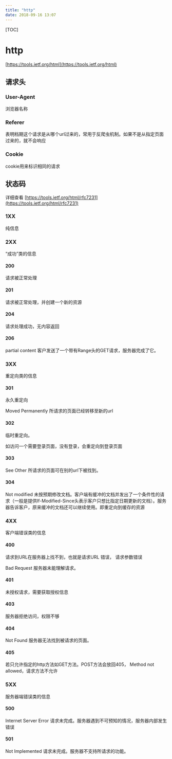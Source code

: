 ```yaml
---
title: "http"
date: 2018-09-16 13:07
---
```



[TOC]


# http

[https://tools.ietf.org/html](https://tools.ietf.org/html)



## 请求头



### User-Agent

浏览器名称



### Referer

表明档期这个请求是从哪个url过来的，常用于反爬虫机制。如果不是从指定页面过来的，就不会响应



### Cookie

cookie用来标识相同的请求





## 状态码

详细查看 [https://tools.ietf.org/html/rfc7231](https://tools.ietf.org/html/rfc7231)





### 1XX

纯信息



### 2XX

“成功”类的信息

#### 200

请求被正常处理



#### 201

请求被正常处理，并创建一个新的资源



#### 204

请求处理成功，无内容返回



#### 206

partial content 客户发送了一个带有Range头的GET请求，服务器完成了它。



### 3XX

重定向类的信息

#### 301

永久重定向

Moved Permanently 所请求的页面已经转移至新的url



#### 302

临时重定向。

如访问一个需要登录页面，没有登录，会重定向到登录页面





#### 303

See Other 所请求的页面可在别的url下被找到。





#### 304

Not modified 未按预期修改文档。客户端有缓冲的文档并发出了一个条件性的请求（一般是提供If-Modified-Since头表示客户只想比指定日期更新的文档）。服务器告诉客户，原来缓冲的文档还可以继续使用。即重定向到缓存的资源





### 4XX

客户端错误类的信息



#### 400

请求到URL在服务器上找不到，也就是请求URL 错误， 请求参数错误

Bad Request 服务器未能理解请求。



#### 401

未授权请求，需要获取授权信息





#### 403

服务器拒绝访问，权限不够



#### 404

Not Found 服务器无法找到被请求的页面。



#### 405 

若只允许指定的http方法如GET方法。POST方法会放回405， Method not allowed，请求方法不允许





### 5XX

服务器端错误类的信息



#### 500

Internet Server Error 请求未完成。服务器遇到不可预知的情况，服务器内部发生错误





#### 501

Not Implemented 请求未完成。服务器不支持所请求的功能。
